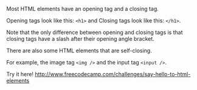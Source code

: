 Most HTML elements have an opening tag and a closing tag. 

Opening tags look like this: `<h1>` and Closing tags look like this: `</h1>`.

Note that the only difference between opening and closing tags is that closing tags have a slash after their opening angle bracket.

There are also some HTML elements that are self-closing. 

For example, the image tag `<img />` and the input tag `<input />`.

Try it here! http://www.freecodecamp.com/challenges/say-hello-to-html-elements
